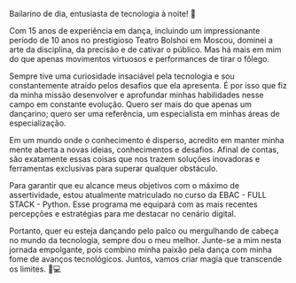 Bailarino de dia, entusiasta de tecnologia à noite! 🌟

Com 15 anos de experiência em dança, incluindo um impressionante período de 10 anos no prestigioso Teatro Bolshoi em Moscou, dominei a arte da disciplina, da precisão e de cativar o público. Mas há mais em mim do que apenas movimentos virtuosos e performances de tirar o fôlego.

Sempre tive uma curiosidade insaciável pela tecnologia e sou constantemente atraído pelos desafios que ela apresenta. É por isso que fiz da minha missão desenvolver e aprofundar minhas habilidades nesse campo em constante evolução. Quero ser mais do que apenas um dançarino; quero ser uma referência, um especialista em minhas áreas de especialização.

Em um mundo onde o conhecimento é disperso, acredito em manter minha mente aberta a novas ideias, conhecimentos e desafios. Afinal de contas, são exatamente essas coisas que nos trazem soluções inovadoras e ferramentas exclusivas para superar qualquer obstáculo.

Para garantir que eu alcance meus objetivos com o máximo de assertividade, estou atualmente matriculado no curso da EBAC -  FULL STACK - Python. Esse programa me equipará com as mais recentes percepções e estratégias para me destacar no cenário digital.

Portanto, quer eu esteja dançando pelo palco ou mergulhando de cabeça no mundo da tecnologia, sempre dou o meu melhor. Junte-se a mim nesta jornada empolgante, pois combino minha paixão pela dança com minha fome de avanços tecnológicos. Juntos, vamos criar magia que transcende os limites. 💃💻




